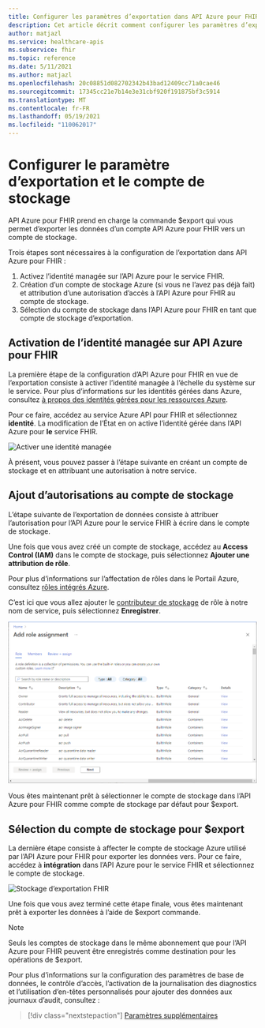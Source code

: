 ```yaml
---
title: Configurer les paramètres d’exportation dans API Azure pour FHIR
description: Cet article décrit comment configurer les paramètres d’exportation dans API Azure pour FHIR
author: matjazl
ms.service: healthcare-apis
ms.subservice: fhir
ms.topic: reference
ms.date: 5/11/2021
ms.author: matjazl
ms.openlocfilehash: 20c08851d082702342b43bad12409cc71a0cae46
ms.sourcegitcommit: 17345cc21e7b14e3e31cbf920f191875bf3c5914
ms.translationtype: MT
ms.contentlocale: fr-FR
ms.lasthandoff: 05/19/2021
ms.locfileid: "110062017"
---
```

# <a name="configure-export-setting-and-set-up-the-storage-account"></a>Configurer le paramètre d’exportation et le compte de stockage

API Azure pour FHIR prend en charge la commande $export qui vous permet d’exporter les données d’un compte API Azure pour FHIR vers un compte de stockage.

Trois étapes sont nécessaires à la configuration de l’exportation dans API Azure pour FHIR :

1. Activez l’identité managée sur l’API Azure pour le service FHIR.
2. Création d’un compte de stockage Azure (si vous ne l’avez pas déjà fait) et attribution d’une autorisation d’accès à l’API Azure pour FHIR au compte de stockage.
3. Sélection du compte de stockage dans l’API Azure pour FHIR en tant que compte de stockage d’exportation.

## <a name="enabling-managed-identity-on-azure-api-for-fhir"></a>Activation de l’identité managée sur API Azure pour FHIR

La première étape de la configuration d’API Azure pour FHIR en vue de l’exportation consiste à activer l’identité managée à l’échelle du système sur le service. Pour plus d’informations sur les identités gérées dans Azure, consultez [à propos des identités gérées pour les ressources Azure](../../active-directory/managed-identities-azure-resources/overview.md).

Pour ce faire, accédez au service Azure API pour FHIR et sélectionnez **identité**. La modification de l’État en on active l’identité gérée dans l’API Azure pour **le** service FHIR.

![Activer une identité managée](media/export-data/fhir-mi-enabled.png)

À présent, vous pouvez passer à l’étape suivante en créant un compte de stockage et en attribuant une autorisation à notre service.

## <a name="adding-permission-to-storage-account"></a>Ajout d’autorisations au compte de stockage

L’étape suivante de l’exportation de données consiste à attribuer l’autorisation pour l’API Azure pour le service FHIR à écrire dans le compte de stockage.

Une fois que vous avez créé un compte de stockage, accédez au **Access Control (IAM)** dans le compte de stockage, puis sélectionnez **Ajouter une attribution de rôle**. 

Pour plus d’informations sur l’affectation de rôles dans le Portail Azure, consultez [rôles intégrés Azure](../../role-based-access-control/role-assignments-portal.md).

C’est ici que vous allez ajouter le [contributeur de stockage](https://docs.microsoft.com/azure/role-based-access-control/built-in-roles#storage-blob-data-contributor) de rôle à notre nom de service, puis sélectionnez **Enregistrer**.

![Page Ajouter une attribution de rôle](../../../includes/role-based-access-control/media/add-role-assignment-page.png)

Vous êtes maintenant prêt à sélectionner le compte de stockage dans l’API Azure pour FHIR comme compte de stockage par défaut pour $export.

## <a name="selecting-the-storage-account-for-export"></a>Sélection du compte de stockage pour $export

La dernière étape consiste à affecter le compte de stockage Azure utilisé par l’API Azure pour FHIR pour exporter les données vers. Pour ce faire, accédez à **intégration** dans l’API Azure pour le service FHIR et sélectionnez le compte de stockage.

![Stockage d’exportation FHIR](media/export-data/fhir-export-storage.png)

Une fois que vous avez terminé cette étape finale, vous êtes maintenant prêt à exporter les données à l’aide de $export commande.

> [!Note]
> Seuls les comptes de stockage dans le même abonnement que pour l’API Azure pour FHIR peuvent être enregistrés comme destination pour les opérations de $export.

Pour plus d’informations sur la configuration des paramètres de base de données, le contrôle d’accès, l’activation de la journalisation des diagnostics et l’utilisation d’en-têtes personnalisés pour ajouter des données aux journaux d’audit, consultez :

>[!div class="nextstepaction"]
>[Paramètres supplémentaires](azure-api-for-fhir-additional-settings.md)
